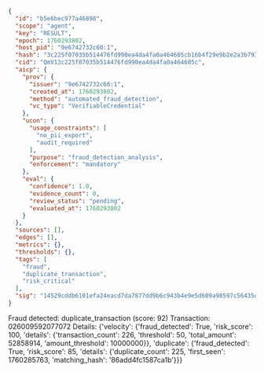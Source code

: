 ```json
{
  "id": "b5e6bec977a46898",
  "scope": "agent",
  "key": "RESULT",
  "epoch": 1760293802,
  "host_pid": "9e6742732c60:1",
  "hash": "3c225f07035b514476fd990ea4da4fa0a464605cb16b4f29e9b2e2a3b793ac40",
  "cid": "QmV13c225f07035b514476fd990ea4da4fa0a464605c",
  "aicp": {
    "prov": {
      "issuer": "9e6742732c60:1",
      "created_at": 1760293802,
      "method": "automated_fraud_detection",
      "vc_type": "VerifiableCredential"
    },
    "ucon": {
      "usage_constraints": [
        "no_pii_export",
        "audit_required"
      ],
      "purpose": "fraud_detection_analysis",
      "enforcement": "mandatory"
    },
    "eval": {
      "confidence": 1.0,
      "evidence_count": 0,
      "review_status": "pending",
      "evaluated_at": 1760293802
    }
  },
  "sources": [],
  "edges": [],
  "metrics": {},
  "thresholds": {},
  "tags": [
    "fraud",
    "duplicate_transaction",
    "risk_critical"
  ],
  "sig": "14529cddb6101efa24eacd7da7877dd9b6c943b4e9e5d609a98597c56435df93"
}
```

Fraud detected: duplicate_transaction (score: 92)
Transaction: 026009592077072
Details: {'velocity': {'fraud_detected': True, 'risk_score': 100, 'details': {'transaction_count': 226, 'threshold': 50, 'total_amount': 52858914, 'amount_threshold': 10000000}}, 'duplicate': {'fraud_detected': True, 'risk_score': 85, 'details': {'duplicate_count': 225, 'first_seen': 1760285763, 'matching_hash': '86add4fc1587ca1b'}}}